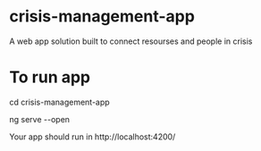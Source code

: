 # crisis-management-app
A web app solution built to connect resourses and people in crisis 


# To run app 

cd crisis-management-app

ng serve --open


Your app should run in http://localhost:4200/